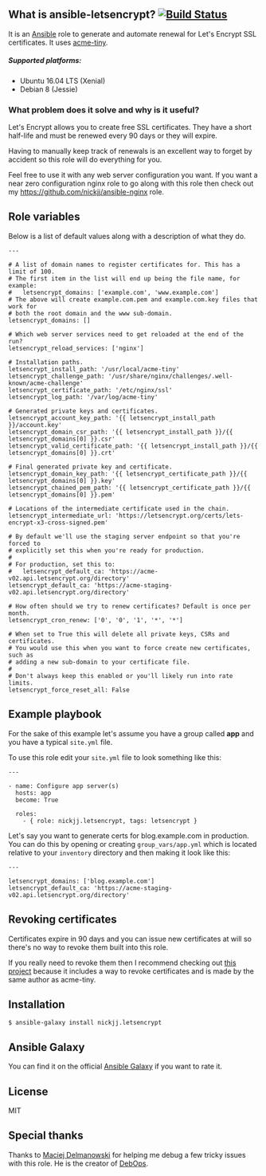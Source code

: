 ## What is ansible-letsencrypt? [![Build Status](https://secure.travis-ci.org/nickjj/ansible-letsencrypt.png)](http://travis-ci.org/nickjj/ansible-letsencrypt)

It is an [Ansible](http://www.ansible.com/home) role to generate and automate
renewal for Let's Encrypt SSL certificates. It uses
[acme-tiny](https://github.com/diafygi/acme-tiny).

##### Supported platforms:

- Ubuntu 16.04 LTS (Xenial)
- Debian 8 (Jessie)

### What problem does it solve and why is it useful?

Let's Encrypt allows you to create free SSL certificates. They have a short
half-life and must be renewed every 90 days or they will expire.

Having to manually keep track of renewals is an excellent way to forget by
accident so this role will do everything for you.

Feel free to use it with any web server configuration you want. If you
want a near zero configuration nginx role to go along with this role then check
out my https://github.com/nickjj/ansible-nginx role.

## Role variables

Below is a list of default values along with a description of what they do.

```
---

# A list of domain names to register certificates for. This has a limit of 100.
# The first item in the list will end up being the file name, for example:
#   letsencrypt_domains: ['example.com', 'www.example.com']
# The above will create example.com.pem and example.com.key files that work for
# both the root domain and the www sub-domain.
letsencrypt_domains: []

# Which web server services need to get reloaded at the end of the run?
letsencrypt_reload_services: ['nginx']

# Installation paths.
letsencrypt_install_path: '/usr/local/acme-tiny'
letsencrypt_challenge_path: '/usr/share/nginx/challenges/.well-known/acme-challenge'
letsencrypt_certificate_path: '/etc/nginx/ssl'
letsencrypt_log_path: '/var/log/acme-tiny'

# Generated private keys and certificates.
letsencrypt_account_key_path: '{{ letsencrypt_install_path }}/account.key'
letsencrypt_domain_csr_path: '{{ letsencrypt_install_path }}/{{ letsencrypt_domains[0] }}.csr'
letsencrypt_valid_certificate_path: '{{ letsencrypt_install_path }}/{{ letsencrypt_domains[0] }}.crt'

# Final generated private key and certificate.
letsencrypt_domain_key_path: '{{ letsencrypt_certificate_path }}/{{ letsencrypt_domains[0] }}.key'
letsencrypt_chained_pem_path: '{{ letsencrypt_certificate_path }}/{{ letsencrypt_domains[0] }}.pem'

# Locations of the intermediate certificate used in the chain.
letsencrypt_intermediate_url: 'https://letsencrypt.org/certs/lets-encrypt-x3-cross-signed.pem'

# By default we'll use the staging server endpoint so that you're forced to
# explicitly set this when you're ready for production.
#
# For production, set this to:
#   letsencrypt_default_ca: 'https://acme-v02.api.letsencrypt.org/directory'
letsencrypt_default_ca: 'https://acme-staging-v02.api.letsencrypt.org/directory'

# How often should we try to renew certificates? Default is once per month.
letsencrypt_cron_renew: ['0', '0', '1', '*', '*']

# When set to True this will delete all private keys, CSRs and certificates.
# You would use this when you want to force create new certificates, such as
# adding a new sub-domain to your certificate file.
#
# Don't always keep this enabled or you'll likely run into rate limits.
letsencrypt_force_reset_all: False
```

## Example playbook

For the sake of this example let's assume you have a group called **app** and
you have a typical `site.yml` file.

To use this role edit your `site.yml` file to look something like this:

```
---

- name: Configure app server(s)
  hosts: app
  become: True

  roles:
    - { role: nickjj.letsencrypt, tags: letsencrypt }
```

Let's say you want to generate certs for blog.example.com in production.
You can do this by opening or creating `group_vars/app.yml` which is located
relative to your `inventory` directory and then making it look like this:

```
---

letsencrypt_domains: ['blog.example.com']
letsencrypt_default_ca: 'https://acme-staging-v02.api.letsencrypt.org/directory'
```

## Revoking certificates

Certificates expire in 90 days and you can issue new certificates at will so
there's no way to revoke them built into this role.

If you really need to revoke them then I recommend checking out
[this project](https://github.com/diafygi/letsencrypt-nosudo) because it
includes a way to revoke certificates and is made by the same author as acme-tiny.

## Installation

`$ ansible-galaxy install nickjj.letsencrypt`

## Ansible Galaxy

You can find it on the official
[Ansible Galaxy](https://galaxy.ansible.com/nickjj/letsencrypt/) if you want to
rate it.

## License

MIT

## Special thanks

Thanks to [Maciej Delmanowski](https://twitter.com/drybjed) for helping me debug
a few tricky issues with this role. He is the creator of [DebOps](https://debops.org/).
